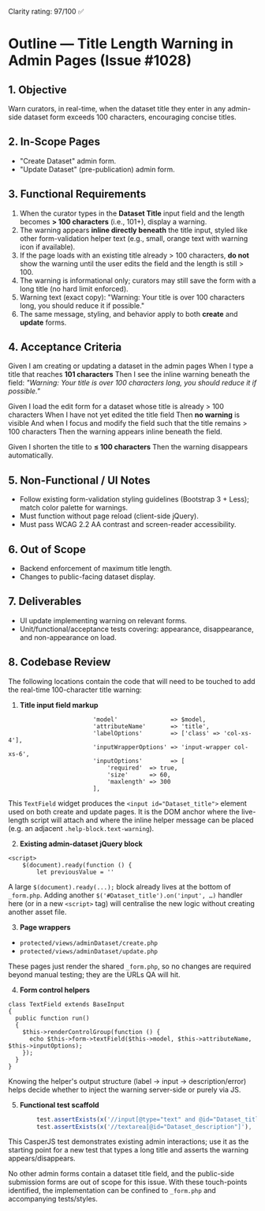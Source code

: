 Clarity rating: 97/100 ✅

# Outline — Title Length Warning in Admin Pages (Issue #1028)

## 1. Objective
Warn curators, in real-time, when the dataset title they enter in any admin-side dataset form exceeds 100 characters, encouraging concise titles.

## 2. In-Scope Pages
- "Create Dataset" admin form.
- "Update Dataset" (pre-publication) admin form.

## 3. Functional Requirements
1. When the curator types in the **Dataset Title** input field and the length becomes **> 100 characters** (i.e., 101+), display a warning.
2. The warning appears **inline directly beneath** the title input, styled like other form-validation helper text (e.g., small, orange text with warning icon if available).
3. If the page loads with an existing title already > 100 characters, **do not** show the warning until the user edits the field and the length is still > 100.
4. The warning is informational only; curators may still save the form with a long title (no hard limit enforced).
5. Warning text (exact copy):
   "Warning: Your title is over 100 characters long, you should reduce it if possible."
6. The same message, styling, and behavior apply to both **create** and **update** forms.

## 4. Acceptance Criteria
Given I am creating or updating a dataset in the admin pages
When I type a title that reaches **101 characters**
Then I see the inline warning beneath the field: *"Warning: Your title is over 100 characters long, you should reduce it if possible."*

Given I load the edit form for a dataset whose title is already > 100 characters
When I have not yet edited the title field
Then **no warning** is visible
And when I focus and modify the field such that the title remains > 100 characters
Then the warning appears inline beneath the field.

Given I shorten the title to **≤ 100 characters**
Then the warning disappears automatically.

## 5. Non-Functional / UI Notes
- Follow existing form-validation styling guidelines (Bootstrap 3 + Less); match color palette for warnings.
- Must function without page reload (client-side jQuery).
- Must pass WCAG 2.2 AA contrast and screen-reader accessibility.

## 6. Out of Scope
- Backend enforcement of maximum title length.
- Changes to public-facing dataset display.

## 7. Deliverables
- UI update implementing warning on relevant forms.
- Unit/functional/acceptance tests covering: appearance, disappearance, and non-appearance on load.

## 8. Codebase Review

The following locations contain the code that will need to be touched to add the real-time 100-character title warning:

1. **Title input field markup**

```462:470:protected/views/adminDataset/_form.php
                        'model'               => $model,
                        'attributeName'       => 'title',
                        'labelOptions'        => ['class' => 'col-xs-4'],
                        'inputWrapperOptions' => 'input-wrapper col-xs-6',
                        'inputOptions'        => [
                            'required'  => true,
                            'size'      => 60,
                            'maxlength' => 300
                        ],
```
This `TextField` widget produces the `<input id="Dataset_title">` element used on both create and update pages. It is the DOM anchor where the live-length script will attach and where the inline helper message can be placed (e.g. an adjacent `.help-block.text-warning`).

2. **Existing admin-dataset jQuery block**

```640:646:protected/views/adminDataset/_form.php
<script>
    $(document).ready(function () {
        let previousValue = ''
```
A large `$(document).ready(...);` block already lives at the bottom of `_form.php`. Adding another `$('#Dataset_title').on('input', …)` handler here (or in a new `<script>` tag) will centralise the new logic without creating another asset file.

3. **Page wrappers**

- `protected/views/adminDataset/create.php`
- `protected/views/adminDataset/update.php`

These pages just render the shared `_form.php`, so no changes are required beyond manual testing; they are the URLs QA will hit.

4. **Form control helpers**

```1:20:protected/components/controls/TextField.php
class TextField extends BaseInput
{
  public function run()
  {
    $this->renderControlGroup(function () {
      echo $this->form->textField($this->model, $this->attributeName, $this->inputOptions);
    });
  }
}
```
Knowing the helper's output structure (label → input → description/error) helps decide whether to inject the warning server-side or purely via JS.

5. **Functional test scaffold**

```25:33:tests/admin-dataset-form-loading.js
        test.assertExists(x('//input[@type="text" and @id="Dataset_title"]'), 'Dataset Title');
        test.assertExists(x('//textarea[@id="Dataset_description"]'), 'Dataset Description');
```
This CasperJS test demonstrates existing admin interactions; use it as the starting point for a new test that types a long title and asserts the warning appears/disappears.

No other admin forms contain a dataset title field, and the public-side submission forms are out of scope for this issue. With these touch-points identified, the implementation can be confined to `_form.php` and accompanying tests/styles.
